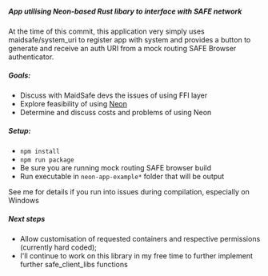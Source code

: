 ##### App utilising Neon-based Rust libary to interface with SAFE network

At the time of this commit, this application very simply uses maidsafe/system_uri to register app with system and provides a button to generate and receive an auth URI from a mock routing SAFE Browser authenticator.

##### Goals:
- Discuss with MaidSafe devs the issues of using FFI layer
- Explore feasibility of using [Neon](https://www.neon-bindings.com/)
- Determine and discuss costs and problems of using Neon

##### Setup:
- `npm install`
- `npm run package`
- Be sure you are running mock routing SAFE browser build
- Run executable in `neon-app-example*` folder that will be output

See me for details if you run into issues during compilation, especially on Windows

##### Next steps
- Allow customisation of requested containers and respective permissions (currently hard coded);
- I'll continue to work on this library in my free time to further implement further safe_client_libs functions
